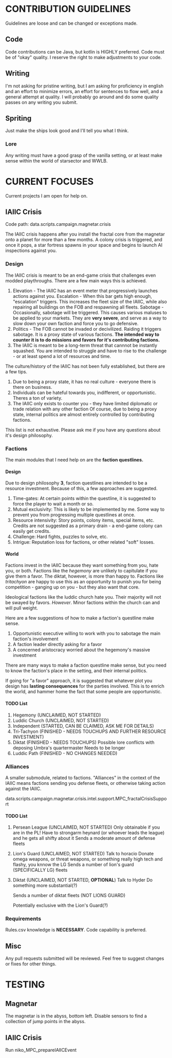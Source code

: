 # CONTRIBUTION GUIDELINES
Guidelines are loose and can be changed or exceptions made.

## Code
Code contributions can be Java, but kotlin is HIGHLY preferred.
Code must be of "okay" quality. I reserve the right to make adjustments to your code.

## Writing
I'm not asking for pristine writing, but I am asking for proficiency in english and an effort to minimize errors, an effort
for sentences to flow well, and a general attempt at quality. 
I will probably go around and do some quality passes on any writing you submit.

## Spriting
Just make the ships look good and I'll tell you what I think.

### Lore
Any writing must have a good grasp of the vanilla setting, or at least make sense within the world of starsector and WWLB.

# CURRENT FOCUSES
Current projects I am open for help on.

## IAIIC Crisis
Code path: data.scripts.campaign.magnetar.crisis

The IAIIC crisis happens after you install the fractal core from the magnetar onto a planet for more than a few months.
A colony crisis is triggered, and once it pops, a star fortress spawns in your space and begins to launch AI inspections against you.

### Design
The IAIIC crisis is meant to be an end-game crisis that challenges even modded playthroughs. There are a few main ways this is achieved.
1. Elevation - The IAIIC has an event meter that progressively launches actions against you.
    Escalation - When this bar gets high enough, "escalation" triggers. This increases the fleet size of the IAIIC, while also repairing all 
    buildings on the FOB and respawning all fleets.
    Sabotage - Occasionally, sabotage will be triggered. This causes various maluses to be applied to your markets. They are **very severe**,
    and serve as a way to slow down your own faction and force you to go defensive.
2. Politics - The FOB cannot be invaded or decivilized. Raiding it triggers sabotage.
    It is a proxy state of various factions. **The intended way to counter it is to do missions and favors for it's contributing factions.**
3. The IAIIC is meant to be a long-term threat that cannnot be instantly squashed. You are intended to struggle and have to rise to the challenge
   \- or at least spend a lot of resources and time.

The culture/history of the IAIIC has not been fully established, but there are a few tips.
1. Due to being a proxy state, it has no real culture - everyone there is there on business.
2. Individuals can be hateful towards you, indifferent, or opportunistic. Theres a ton of variety.
3. The IAIIC only exists to counter you - they have limited diplomatic or trade relation with any other faction
    Of course, due to being a proxy state, internal politics are almost entirely controlled by contributing factions.

This list is not exhaustive. Please ask me if you have any questions about it's design philosophy.

### Factions
The main modules that I need help on are the **faction questlines.**

#### Design
Due to design philosophy **3**, faction questlines are intended to be a resource investment. Because of this, a few approaches are suggested.
1. Time-gates: At certain points within the questline, it is suggested to force the player to wait a month or so.
2. Mutual exclusivity: This is likely to be implemented by me. Some way to prevent you from progressing multiple questlines at once.
3. Resource intensivity: Story points, colony items, special items, etc. Credits are not suggested as a primary drain - a end-game colony can easily get credits.
4. Challenge: Hard fights, puzzles to solve, etc.
5. Intrigue: Reputation loss for factions, or other related "soft" losses.

#### World
Factions invest in the IAIIC because they want something from you, hate you, or both.
Factions like the _hegemony_ are unlikely to capitulate if you give them a favor. The diktat, however, is more than happy to.
Factions like _tritachyon_ are happy to use this as an opportunity to punish you for being competition - ganging up on you - but they also want that core.

Ideological factions like the luddic church hate you. Their majority will not be swayed by favors.
    _However_. Minor factions within the church can and will pull weight.

Here are a few suggestions of how to make a faction's questline make sense.

1. Opportunistic executive willing to work with you to sabotage the main faction's involvement
2. A faction leader directly asking for a favor
3. A concerned aristocracy worried about the hegemony's massive investment

There are many ways to make a faction questline make sense, but you need to know the faction's place in the setting, and their internal politics.

If going for "a favor" approach, it is suggested that whatever plot you design has **lasting consequences** for the parties involved.
    This is to enrich the world, and hammer home the fact that some people are opportunistic.

#### TODO List

1. Hegemony (UNCLAIMED, NOT STARTED)
2. Luddic Church (UNCLAIMED, NOT STARTED)
3. Independent (STARTED, CAN BE CLAIMED, ASK ME FOR DETAILS)
4. Tri-Tachyon (FINISHED - NEEDS TOUCHUPS AND FURTHER RESOURCE INVESTMENT)
5. Diktat (FINISHED - NEEDS TOUCHUPS)
    Possible lore conflicts with deposing Umbra's quartermaster
   Needs to be longer
6. Luddic Path (FINISHED - NO CHANGES NEEDED)

### Alliances
A smaller submodule, related to factions. "Alliances" in the context of the IAIIC means factions sending you defense fleets, or otherwise taking action against the IAIIC.

data.scripts.campaign.magnetar.crisis.intel.support.MPC_fractalCrisisSupport

#### TODO List

1. Persean League (UNCLAIMED, NOT STARTED)
    Only obtainable if you are in the PL!
    Have to strongarm heynard (or whoever leads the league) and he gets all shifty about it
    Sends a moderate amount of defense fleets
2. Lion's Guard (UNCLAIMED, NOT STARTED)
   Talk to horacio
    Donate omega weapons, or threat weapons, or something really high tech and flashy, you knnow the LG
    Sends a number of lion's guard (SPECIFICALLY LG) fleets
3. Diktat (UNCLAIMED, NOT STARTED, **OPTIONAL**)
    Talk to Hyder
    Do something more substantial(?)
    
    Sends a number of diktat fleets (NOT LIONS GUARD)

    Potentially exclusive with the Lion's Guard(?)

### Requirements
Rules.csv knowledge is **NECESSARY**. Code capability is preferred.

## Misc
Any pull requests submitted will be reviewed. Feel free to suggest changes or fixes for other things.

# TESTING

## Magnetar
The magnetar is in the abyss, bottom left. Disable sensors to find a collection of jump points in the abyss.

## IAIIC Crisis
Run niko_MPC_prepareIAIICEvent

